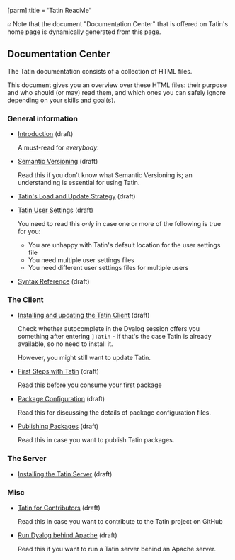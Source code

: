 [parm]:title             = 'Tatin ReadMe'

⍝ Note that the document "Documentation Center" that is offered on Tatin's home page is dynamically generated from this page.

## Documentation Center

The Tatin documentation consists of a collection of HTML files.

This document gives you an overview over these HTML files: their purpose and who should (or may) read them, and which ones you can safely ignore depending on your skills and goal(s).


### General information

* [Introduction](./Introduction.html "Introduction.html") (draft)

  A must-read for _everybody_.

* [Semantic Versioning](./SemanticVersioning.html "SemanticVersioning.html") (draft)

  Read this if you don't know what Semantic Versioning is; an understanding is essential for using Tatin.

* [Tatin's Load and Update Strategy](./TatinsLoadAndUpdateStrategy.html "TatinsLoadAndUpdateStrategy.html") (draft)

* [Tatin User Settings](./TatinUserSettings.html "TatinUserSettings.html") (draft)

  You need to read this _only_ in case one or more of the following is true for you:
  
  * You are unhappy with Tatin's default location for the user settings file
  * You need multiple user settings files
  * You need different user settings files for multiple users

* [Syntax Reference](./SyntaxReference.html "SyntaxReference.html") (draft)

### The Client

* [Installing and updating the Tatin Client](./InstallingAndUpdatingTheTatinClient.html "InstallingAndUpdatingTheTatinClient.html") (draft)

  Check whether autocomplete in the Dyalog session offers you something after entering `]Tatin` - if that's the case Tatin is already available, so no need to install it.

  However, you might still want to update Tatin.

* [First Steps with Tatin](./FirstStepsWithTatin.html "FirstStepsWithTatin.html") (draft)

  Read this before you consume your first package

* [Package Configuration](./PackageConfiguration.html "Regarding Package Configuration") (draft)

  Read this for discussing the details of package configuration files.

* [Publishing Packages](./PublishingPackages.html "PublishingPackages.html") (draft)

  Read this in case you want to publish Tatin packages.


### The Server

* [Installing the Tatin Server](./InstallingTheTatinServer.html "InstallingTheTatinServer.html") (draft)


### Misc

* [Tatin for Contributors](./TatinForContributors.html "TatinForContributors.html") (draft)

  Read this in case you want to contribute to the Tatin project on GitHub

* [Run Dyalog behind Apache](./RunDyalogBehindApache.html "RunDyalogBehindApache.html") (draft)

  Read this if you want to run a Tatin server behind an Apache server.